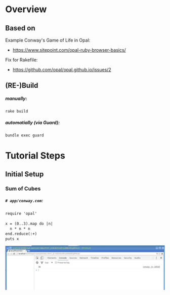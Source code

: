 # Overview

## Based on

Example Conway's Game of Life in Opal:
* https://www.sitepoint.com/opal-ruby-browser-basics/

Fix for Rakefile:
* https://github.com/opal/opal.github.io/issues/2

## (RE-)Build

##### manually:

```
rake build
```

##### automatially (via Guard):

```
bundle exec guard
```


# Tutorial Steps

## Initial Setup

### Sum of Cubes

##### `# app/conway.com`:

```
require 'opal'

x = (0..3).map do |n|
  n * n * n
end.reduce(:+)
puts x
```

![Sum of Cubes](doc/images/sum_of_cubes.png "Sum of Cubes")
